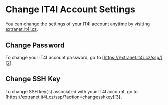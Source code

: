# Change IT4I Account Settings

You can change the settings of your IT4I account anytime by visiting [extranet.it4i.cz][1].

## Change Password

To change your IT4I account password, go to [https://extranet.it4i.cz/ssp/][2].

## Change SSH Key

To change SSH key(s) associated with your IT4I account, go to [https://extranet.it4i.cz/ssp/?action=changesshkey][3].

[1]: https://scs.it4i.cz/
[2]: https://extranet.it4i.cz/ssp/
[3]: https://extranet.it4i.cz/ssp/?action=changesshkey
